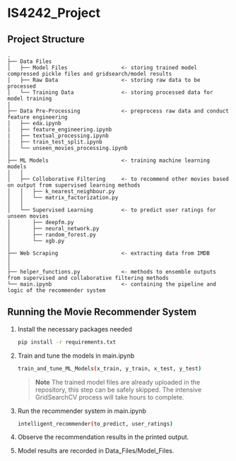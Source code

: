 # IS4242_Project

## Project Structure
```
.
├── Data Files 
│   ├── Model Files                 <- storing trained model compressed pickle files and gridsearch/model results
│   ├── Raw Data                    <- storing raw data to be processed 
│   └── Training Data               <- storing processed data for model training
│
├── Data Pre-Processing             <- preprocess raw data and conduct feature engineering
│   ├── eda.ipynb
|   ├── feature_engineering.ipynb
|   ├── textual_processing.ipynb
|   ├── train_test_split.ipynb
│   └── unseen_movies_processing.ipynb
│
├── ML Models                       <- training machine learning models
│   │
│   ├── Colloborative Filtering     <- to recommend other movies based on output from supervised learning methods
│   │   ├── k_nearest_neighbour.py
│   │   └── matrix_factorization.py
│   │
│   └── Supervised Learning         <- to predict user ratings for unseen movies
│       ├── deepfm.py
│       ├── neural_network.py
│       ├── random_forest.py
│       └── xgb.py
│
├── Web Scraping                    <- extracting data from IMDB
│
│
├── helper_functions.py             <- methods to ensemble outputs from supervised and collaborative filtering methods
└── main.ipynb                      <- containing the pipeline and logic of the recommender system 

```

## Running the Movie Recommender System

1. Install the necessary packages needed
    ```bash
    pip install -r requirements.txt
    ```
    
2. Train and tune the models in main.ipynb
    ```bash
    train_and_tune_ML_Models(x_train, y_train, x_test, y_test)
    ```
     > __Note__ The trained model files are already uploaded in the repository, this step can be safely skipped. The intensive GridSearchCV process will take hours to complete.
    
3. Run the recommender system in main.ipynb
    ```bash
    intelligent_recommender(to_predict, user_ratings)
    ```
4. Observe the recommendation results in the printed output.
5. Model results are recorded in Data_Files/Model_Files.
